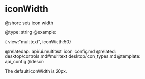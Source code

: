iconWidth
=============

@short: sets icon width
	
@type: string
@example:

{ view:"multitext", iconWidth:50}

@relatedapi:
	api/ui.multitext_icon_config.md
@related:
	desktop/controls.md#multitext
    desktop/icon_types.md
@template:	api_config
@descr:

The default iconWidth is 20px. 